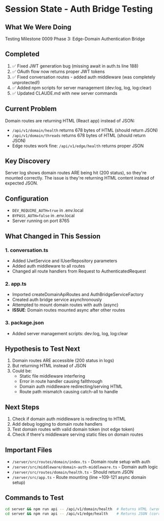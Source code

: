 # Session State - Auth Bridge Testing

## What We Were Doing
Testing Milestone 0009 Phase 3: Edge-Domain Authentication Bridge

## Completed
1. ✅ Fixed JWT generation bug (missing await in auth.ts line 188)
2. ✅ OAuth flow now returns proper JWT tokens
3. ✅ Fixed conversation routes - added auth middleware (was completely unprotected!)
4. ✅ Added npm scripts for server management (dev:log, log, log:clear)
5. ✅ Updated CLAUDE.md with new server commands

## Current Problem
Domain routes are returning HTML (React app) instead of JSON:
- `/api/v1/domain/health` returns 678 bytes of HTML (should return JSON)
- `/api/v1/domain/threads` returns 678 bytes of HTML (should return JSON)
- Edge routes work fine: `/api/v1/edge/health` returns proper JSON

## Key Discovery
Server log shows domain routes ARE being hit (200 status), so they're mounted correctly.
The issue is they're returning HTML content instead of expected JSON.

## Configuration
- `DEV_REQUIRE_AUTH=true` in .env.local
- `BYPASS_AUTH=false` in .env.local
- Server running on port 8765

## What Changed in This Session

### 1. conversation.ts
- Added IJwtService and IUserRepository parameters
- Added auth middleware to all routes
- Changed all route handlers from Request to AuthenticatedRequest

### 2. app.ts
- Imported createDomainApiRoutes and AuthBridgeServiceFactory
- Created auth bridge service asynchronously
- Attempted to mount domain routes with auth (async)
- **ISSUE**: Domain routes mounted async after other routes

### 3. package.json
- Added server management scripts: dev:log, log, log:clear

## Hypothesis to Test Next
1. Domain routes ARE accessible (200 status in logs)
2. But returning HTML instead of JSON
3. Could be:
   - Static file middleware interfering
   - Error in route handler causing fallthrough
   - Domain auth middleware redirecting/serving HTML
   - Route path mismatch causing catch-all to handle

## Next Steps
1. Check if domain auth middleware is redirecting to HTML
2. Add debug logging to domain route handlers
3. Test domain routes with valid domain token (not edge token)
4. Check if there's middleware serving static files on domain routes

## Important Files
- `/server/src/routes/domain/index.ts` - Domain route setup with auth
- `/server/src/middleware/domain-auth-middleware.ts` - Domain auth logic
- `/server/src/routes/domain/health.ts` - Should return JSON
- `/server/src/app.ts` - Route mounting (line ~109-121 async domain setup)

## Commands to Test
```bash
cd server && npm run api -- /api/v1/domain/health  # Returns HTML (wrong)
cd server && npm run api -- /api/v1/edge/health    # Returns JSON (correct)
```